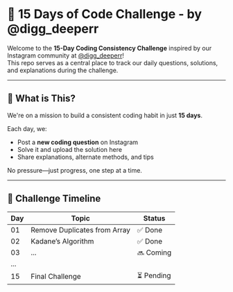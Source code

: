 # 🚀 15 Days of Code Challenge - by @digg_deeperr

Welcome to the **15-Day Coding Consistency Challenge** inspired by our Instagram community at [@digg_deeperr](https://www.instagram.com/digg_deeperr)!  
This repo serves as a central place to track our daily questions, solutions, and explanations during the challenge.

---

## 📌 What is This?

We're on a mission to build a consistent coding habit in just **15 days**.

Each day, we:
- Post a **new coding question** on Instagram
- Solve it and upload the solution here
- Share explanations, alternate methods, and tips

No pressure—just progress, one step at a time.

---

## 📅 Challenge Timeline

| Day | Topic                        | Status |
|-----|-----------------------------|--------|
| 01  | Remove Duplicates from Array| ✅ Done |
| 02  | Kadane’s Algorithm          | ✅ Done |
| 03  | ...                         | 🔜 Coming |
| ... |                             |        |
| 15  | Final Challenge             | ⏳ Pending |



